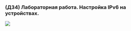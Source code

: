 ### (ДЗ4) Лабораторная работа. Настройка  IPv6 на устройствах. 



![](https://github.com/Grotemast/STUDIES/blob/main/DZ%201/DZ%201%20JPG/Screenshot_4.1.png)



